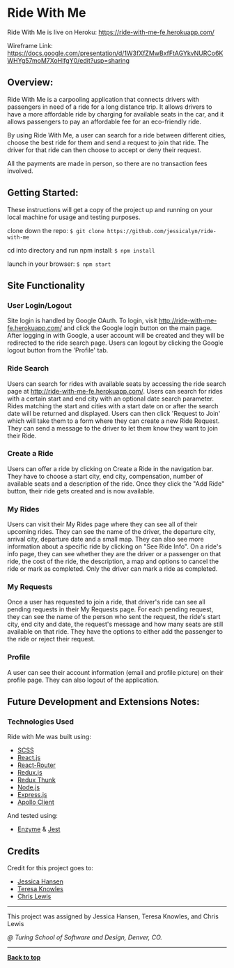 # Ride With Me

Ride With Me is live on Heroku: https://ride-with-me-fe.herokuapp.com/

Wireframe Link: https://docs.google.com/presentation/d/1W3fXfZMwBxfFtAGYkvNURCo6KWHYg57moM7XoHlfgY0/edit?usp=sharing

## Overview:

Ride With Me is a carpooling application that connects drivers with passengers in need of a ride for a long distance trip. It allows drivers to have a more affordable ride by charging for available seats in the car, and it allows passengers to pay an affordable fee for an eco-friendly ride.

By using Ride With Me, a user can search for a ride between different cities, choose the best ride for them and send a request to join that ride. The driver for that ride can then choose to accept or deny their request.

All the payments are made in person, so there are no transaction fees involved.

## Getting Started:

These instructions will get a copy of the project up and running on your local machine for usage and testing purposes.

clone down the repo: ```$ git clone https://github.com/jessicalyn/ride-with-me```

cd into directory and run npm install: ```$ npm install```

launch in your browser: ```$ npm start ```

## Site Functionality

### User Login/Logout

Site login is handled by Google OAuth. To login, visit http://ride-with-me-fe.herokuapp.com/ and click the Google login button on the main page. After logging in with Google, a user account will be created and they will be redirected to the ride search page. Users can logout by clicking the Google logout button from the 'Profile' tab.

### Ride Search

Users can search for rides with available seats by accessing the ride search page at http://ride-with-me-fe.herokuapp.com/. Users can search for rides with a certain start and end city with an optional date search parameter. Rides matching the start and cities with a start date on or after the search date will be returned and displayed. Users can then click 'Request to Join' which will take them to a form where they can create a new Ride Request. They can send a message to the driver to let them know they want to join their Ride. 

### Create a Ride

Users can offer a ride by clicking on Create a Ride in the navigation bar. They have to choose a start city, end city, compensation, number of available seats and a description of the ride. Once they click the "Add Ride" button, their ride gets created and is now available. 

### My Rides

Users can visit their My Rides page where they can see all of their upcoming rides. They can see the name of the driver, the departure city, arrival city, departure date and a small map. They can also see more information about a specific ride by clicking on "See Ride Info". On a ride's info page, they can see whether they are the driver or a passenger on that ride, the cost of the ride, the description, a map and options to cancel the ride or mark as completed. Only the driver can mark a ride as completed. 

### My Requests

Once a user has requested to join a ride, that driver's ride can see all pending requests in their My Requests page. For each pending request, they can see the name of the person who sent the request, the ride's start city, end city and date, the request's message and how many seats are still available on that ride. They have the options to either add the passenger to the ride or reject their request. 

### Profile

A user can see their account information (email and profile picture) on their profile page. They can also logout of the application. 

## Future Development and Extensions Notes:


### Technologies Used
Ride with Me was built using:
- [SCSS](https://sass-lang.com/)
- [React.js](https://reactjs.org/)
- [React-Router](https://reacttraining.com/react-router/)
- [Redux.js](https://redux.js.org/)
- [Redux Thunk](https://github.com/reduxjs/redux-thunk)
- [Node.js](https://nodejs.org/en/)
- [Express.js](https://expressjs.com/)
- [Apollo Client](https://www.apollographql.com/docs/react/)

And tested using:
- [Enzyme](https://airbnb.io/enzyme/) & [Jest](https://airbnb.io/enzyme/docs/guides/jest.html)

## Credits
Credit for this project goes to:
- [Jessica Hansen](https://github.com/jessicalyn)
- [Teresa Knowles](https://github.com/teresa-m-knowles)
- [Chris Lewis](https://github.com/csvlewis)
---
This project was assigned by Jessica Hansen, Teresa Knowles, and Chris Lewis

*@ Turing School of Software and Design, Denver, CO.*

---
**[Back to top](https://github.com/jessicalyn/ride-with-me/blob/master/README.md#ride-with-me)**
